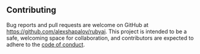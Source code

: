## Contributing

Bug reports and pull requests are welcome on GitHub at https://github.com/alexshapalov/rubyai. This project is intended to be a safe, welcoming space for collaboration, and contributors are expected to adhere to the [code of conduct](https://github.com/alexshapalov/rubyai/blob/main/CODE_OF_CONDUCT.md).

